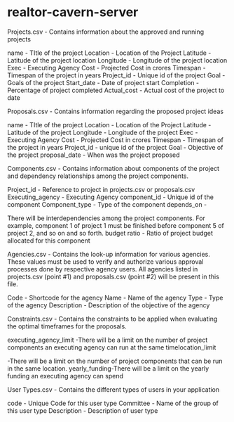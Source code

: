 # realtor-cavern-server


Projects.csv  - Contains information about the approved and running projects

name    - TItle of the project
Location - Location of the Project
Latitude - Latitude of the project location
Longitude - Longitude of the project location
Exec - Executing Agency
Cost - Projected Cost in crores
Timespan - Timespan of the project in years
Project_id - Unique id of the project
Goal - Goals of the project
Start_date - Date of project start
Completion - Percentage of project completed
Actual_cost - Actual cost of the project to date

Proposals.csv - Contains information regarding the proposed project ideas

name    - TItle of the project
Location - Location of the Project
Latitude - Latitude of the project
Longitude - Longitude of the project
Exec - Executing Agency
Cost - Projected Cost in crores
Timespan - Timespan of the project in years
Project_id - unique id of the project
Goal - Objective of the project
proposal_date    - When was the project proposed

Components.csv -  Contains information about components of the project and dependency relationships among the project components. 

Project_id - Reference to project in projects.csv or proposals.csv
Executing_agency - Executing Agency
component_id    - Unique id of the component
Component_type - Type of the component
depends_on - 

There will be interdependencies among the project components. For example, component 1 of project 1 must be finished before component 5 of project 2, and so on and so forth.
budget ratio - Ratio of project budget allocated for this component

Agencies.csv - Contains the look-up information for various agencies. These values must be used to verify and authorize various approval processes done by respective agency users. All agencies listed in projects.csv (point #1) and proposals.csv (point #2) will be present in this file.

Code - Shortcode for the agency
Name - Name of the agency
Type - Type of the agency
Description - Description of the objective of the agency

Constraints.csv - Contains the constraints to be applied when evaluating the optimal timeframes for the proposals.


executing_agency_limit -There will be a limit on the number of project components an executing agency can run at the same timelocation_limit 

-There will be a limit on the number of project components that can be run in the same location.
yearly_funding-There will be a limit on the yearly funding an executing agency can spend

User Types.csv - Contains the different types of users in your application

code    - Unique Code for this user type
Committee - Name of the group of this user type
Description - Description of user type

